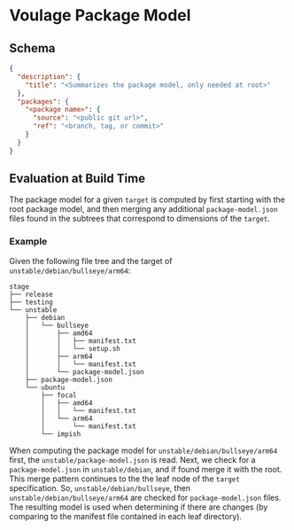 # Voulage Package Model

## Schema

```json
{
  "description": {
    "title": "<Summarizes the package model, only needed at root>"
  },
  "packages": {
    "<package name>": {
      "source": "<public git url>",
      "ref": "<branch, tag, or commit>"
    }
  }
}
```

## Evaluation at Build Time

The package model for a given `target` is computed by first starting with the
root package model, and then merging any additional `package-model.json` files
found in the subtrees that correspond to dimensions of the `target`.  

### Example

Given the following file tree and the target of `unstable/debian/bullseye/arm64`:

```text
stage
├── release
├── testing
└── unstable
    ├── debian
    │   └── bullseye
    │       ├── amd64
    │       │   ├── manifest.txt
    │       │   └── setup.sh
    │       ├── arm64
    │       │   └── manifest.txt
    │       └── package-model.json
    ├── package-model.json
    └── ubuntu
        ├── focal
        │   ├── amd64
        │   │   └── manifest.txt
        │   └── arm64
        │       └── manifest.txt
        └── impish
```

When computing the package model for `unstable/debian/bullseye/arm64` first, the
`unstable/package-model.json` is read.  Next, we check for a `package-model.json`
in `unstable/debian`, and if found merge it with the root.  This merge pattern
continues to the the leaf node of the `target` specification.  So,
`unstable/debian/bullseye`, then `unstable/debian/bullseye/arm64` are checked for
`package-model.json` files.  The resulting model is used when determining if there
are changes (by comparing to the manifest file contained in each leaf directory).
